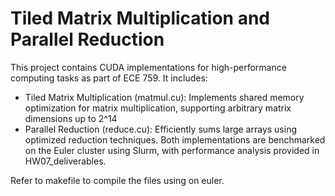 # Tiled Matrix Multiplication and Parallel Reduction
This project contains CUDA implementations for high-performance computing tasks as part of ECE 759. It includes:
- Tiled Matrix Multiplication (matmul.cu): Implements shared memory optimization for matrix multiplication, supporting arbitrary matrix dimensions up to  2^14
- Parallel Reduction (reduce.cu): Efficiently sums large arrays using optimized reduction techniques.
Both implementations are benchmarked on the Euler cluster using Slurm, with performance analysis provided in HW07_deliverables.  

Refer to makefile to compile the files using on euler.
